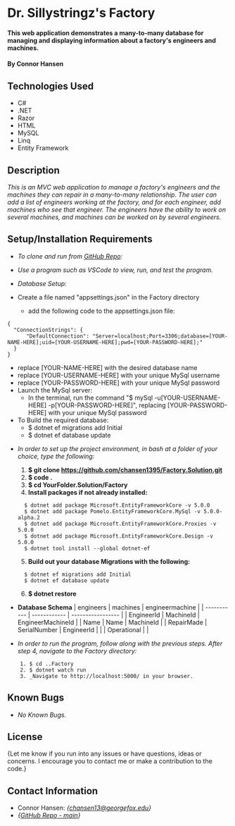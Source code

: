 # Dr. Sillystringz's Factory

#### This web application demonstrates a many-to-many database for managing and displaying information about a factory's engineers and machines.

#### By Connor Hansen

## Technologies Used

* C#
* .NET
* Razor
* HTML
* MySQL
* Linq
* Entity Framework

## Description

_This is an MVC web application to manage a factory's engineers and the machines they can repair in a many-to-many relationship. The user can add a list of engineers working at the factory, and for each engineer, add machines who see that engineer. The engineers have the ability to work on several machines, and machines can be worked on by several engineers._

## Setup/Installation Requirements

- _To clone and run from [GitHub Repo](https://github.com/chansen1395/Factory.Solution):_

- _Use a program such as VSCode to view, run, and test the program._
  
- _Database Setup:_

- Create a file named "appsettings.json" in the Factory directory
  * add the following code to the appsettings.json file:

```
{
  "ConnectionStrings": {
      "DefaultConnection": "Server=localhost;Port=3306;database=[YOUR-NAME-HERE];uid=[YOUR-USERNAME-HERE];pwd=[YOUR-PASSWORD-HERE];"
  }
}
```
  * replace [YOUR-NAME-HERE] with the desired database name
  * replace [YOUR-USERNAME-HERE] with your unique MySql username
  * replace [YOUR-PASSWORD-HERE] with your unique MySql password
* Launch the MySql server:
  - In the terminal, run the command "$ mySql -u[YOUR-USERNAME-HERE] -p[YOUR-PASSWORD-HERE]", replacing [YOUR-PASSWORD-HERE] with your unique MySql password
* To Build the required database:
  - $ dotnet ef migrations add Initial
  - $ dotnet ef database update


- _In order to set up the project environment, in bash at a
 folder of your choice, type the following:_
    1. **$ git clone https://github.com/chansen1395/Factory.Solution.git**
    2. **$ code .**
    3. **$ cd YourFolder.Solution/Factory**
    4. **Install packages if not already installed:**
    ```
      $ dotnet add package Microsoft.EntityFrameworkCore -v 5.0.0
      $ dotnet add package Pomelo.EntityFrameworkCore.MySql -v 5.0.0-alpha.2
      $ dotnet add package Microsoft.EntityFrameworkCore.Proxies -v 5.0.0
      $ dotnet add package Microsoft.EntityFrameworkCore.Design -v 5.0.0
      $ dotnet tool install --global dotnet-ef
    ```
    5. **Build out your database Migrations with the following:**
    ```
      $ dotnet ef migrations add Initial
      $ dotnet ef database update
    ```
    6. **$ dotnet restore**<br>

- **Database Schema**
| engineers   | machines     | engineermachine   |
| ----------- | ------------ | ----------------- |
| EngineerId  | MachineId    | EngineerMachineId |
| Name        | Name         | MachineId         |
| RepairMade  | SerialNumber | EngineerId        |
|             | Operational  |                   |
- _In order to run the program, follow along with the previous steps. After step 4, navigate to the Factory directory:_
```
    1. $ cd ..Factory
    2. $ dotnet watch run
    3. _Navigate to http://localhost:5000/ in your browser.
```

## Known Bugs

* _No Known Bugs._

## License

{Let me know if you run into any issues or have questions, ideas or concerns. I encourage you to contact me or make a contribution to the code.}

## Contact Information

- Connor Hansen: _{<chansen13@georgefox.edu>}_
- _{[GitHub Repo - main](https://github.com/chansen1395/Factory.Solution)}_